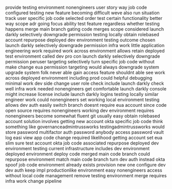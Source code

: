 provide testing environment nonengineers user story way job code configured testing new feature becoming difficult weve also run situation track user specific job code selected order test certain functionality better way scope adr going focus ability test feature regardless whether testing happens merge main branch gating code merges scope considered launch darkly selectively downgrade permission testing locally obtain rolebased account repurpose deployed dev environment testing outcome chosen launch darkly selectively downgrade permission infra work little application engineering work required work across environment allows retain deployed test environment called dev pro con launch darkly selectively downgrade permission peruser targeting selectively turn specific job code without make change eua permission targeting would always downgrade system upgrade system folk never able gain access feature shouldnt able see work across deployed environment including prod could helpful debugging minimal work dev side change user role check include launch darkly check well infra work needed nonengineers get comfortable launch darkly console might increase license include launch darkly logins testing locally similar engineer work could nonengineers set working local environment testing allows dev auth easily switch branch doesnt require eua account since code open source requires nonengineers working dev environment requires nonengineers become somewhat fluent git usually easy obtain rolebased account solution involves getting new account okta specific job code think something like governanceadmintrussworks testingadmintrussworks would store password multifactor auth password anybody access password vault log easi view app code change required likelihood getting account set eua slim sure test account okta job code associated repurpose deployed dev environment testing current infrastructure includes dev environment deployed environment deploy code merged main code branch could repurpose environment match main code branch turn dev auth instead okta spoof job code environment already exists provision new one configure dev dev auth keep impl productionlike environment easy nonengineers access without local code management remove testing environment merge requires infra work change pipeline